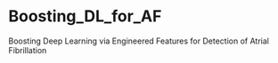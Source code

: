 # Boosting_DL_for_AF
Boosting Deep Learning via Engineered Features for Detection of Atrial Fibrillation
